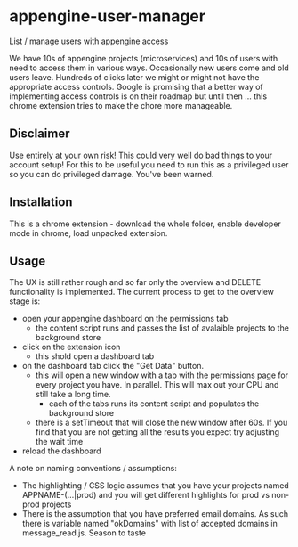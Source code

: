 appengine-user-manager
======================

List / manage users with appengine access

We have 10s of appengine projects (microservices) and 10s of users with need to access them in various ways. Occasionally new users come and old users leave. Hundreds of clicks later we might or might not have the appropriate access controls. Google is promising that a better way of implementing access controls is on their roadmap but until then ... this chrome extension tries to make the chore more manageable. 

Disclaimer
----------

Use entirely at your own risk! This could very well do bad things to your account setup! For this to be useful you need to run this as a privileged user so you can do privileged damage. You've been warned.

Installation
------------

This is a chrome extension - download the whole folder, enable developer mode in chrome, load unpacked extension.

Usage
-----

The UX is still rather rough and so far only the overview and DELETE functionality is implemented. The current process to get to the overview stage is:

* open your appengine dashboard on the permissions tab
  * the content script runs and passes the list of avalaible projects to the background store
* click on the extension icon
  * this shold open a dashboard tab 
* on the dashboard tab click the "Get Data" button.
  * this will open a new window with a tab with the permissions page for every project you have. In parallel. This will max out your CPU and still take a long time. 
    * each of the tabs runs its content script and populates the background store
  * there is a setTimeout that will close the new window after 60s. If you find that you are not getting all the results you expect try adjusting the wait time
* reload the dashboard 

A note on naming conventions / assumptions:

* The highlighting / CSS logic assumes that you have your projects named APPNAME-(...|prod) and you will get different highlights for prod vs non-prod projects
* There is the assumption that you have preferred email domains. As such there is variable named "okDomains" with list of accepted domains in message_read.js. Season to taste
